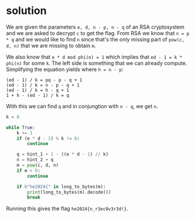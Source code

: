 # solution

We are given the parameters `e, d, n - p, n - q` of an RSA cryptosystem and we are asked to decrypt `c` to get the flag.
From RSA we know that `n = p * q` and we would like to find `n` since that's the only missing part of `pow(c, d, n)`
that we are missing to obtain `m`.

We also know that `e * d mod phi(n) = 1` which implies that `ed - 1 = k * phi(n)` for some `k`. The left side is
something that we can already compute. Simplifying the equation yields where `h = n - p`:

```
(ed - 1) / k = pq - p - q + 1
(ed - 1) / k = n - p - q + 1
(ed - 1) / k = h - q + 1
1 + h - (ed - 1) / k = q
```

With this we can find `q` and in conjungtion with `n - q`, we get `n`.

```python
k = 0

while True:
    k += 1
    if (e * d - 1) % k != 0:
        continue

    q = hint_1 + 1 - ((e * d - 1) // k)
    n = hint_2 + q
    m = pow(c, d, n)
    if m < 0:
        continue

    if b"he2024{" in long_to_bytes(m):
        print(long_to_bytes(m).decode())
        break

```

Running this gives the flag `he2024{n_r3ec0v3r3d!}`.
